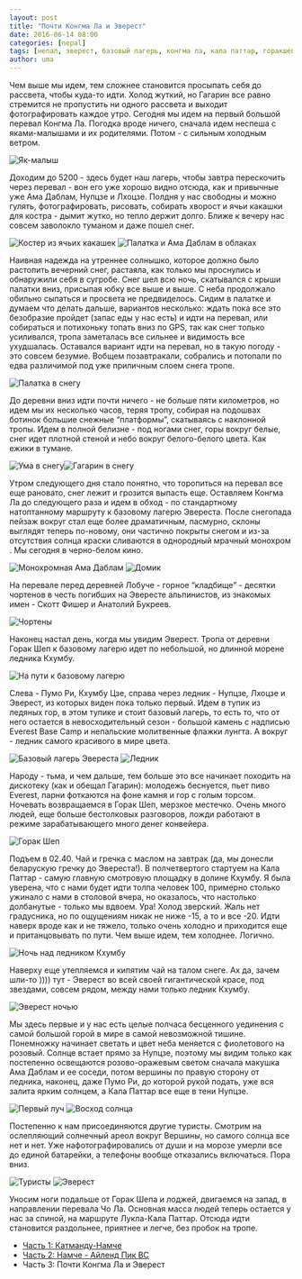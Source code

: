 ```yaml
---
layout: post
title: "Почти Конгма Ла и Эверест"
date: 2016-06-14 08:00
categories: [nepal]
tags: [непал, эверест, базовый лагерь, конгма ла, кала паттар, горакшеп]
author: uma
---
```



Чем выше мы идем, тем сложнее становится просыпать себя до рассвета, чтобы куда-то идти. Холод жуткий, но Гагарин все равно стремится не пропустить ни одного рассвета и выходит фотографировать каждое утро. Сегодня мы идем на первый большой перевал Конгма Ла. Погодка вроде ничего, сначала идем неспеша с яками-малышами и их родителями. Потом - с сильным холодным ветром.

![Як-малыш](photo_4738.jpg)

Доходим до 5200 - здесь будет наш лагерь, чтобы завтра перескочить через перевал - вон его уже хорошо видно отсюда, как и привычные уже Ама Даблам, Нупцзе и Лхоцзе. Полдня у нас свободны и можно гулять, фотографировать, рисовать, собирать хворост и ячьи какашки для костра - дымит жутко, но тепло держит долго. Ближе к вечеру нас совсем заволокло туманом и даже пошел снег.

![Костер из ячьих какашек](photo_4908.jpg)
![Палатка и Ама Даблам в облаках](photo_9303.jpg)

Наивная надежда на утреннее солнышко, которое должно было растопить вечерний снег, растаяла, как только мы проснулись и обнаружили себя в сугробе. Снег шел всю ночь, скатывался с крыши палатки вниз, присыпая юбку все выше и выше. С неба продолжало обильно сыпаться и просвета не предвиделось. Сидим в палатке и думаем что делать дальше, вариантов несколько: ждать пока все это безобразие пройдет (запас еды у нас есть) и идти на перевал, или собираться и потихоньку топать вниз по GPS, так как снег только усиливался, тропа заметалась все сильнее и видимость все ухудшалась. Оставался вариант идти на перевал, но в такую погоду - это совсем безумие. Вобщем позавтракали, собрались и потопали по едва различимой под уже приличным слоем снега тропе.

![Палатка в снегу](photo_2.jpg)

До деревни вниз идти почти ничего - не больше пяти километров, но идем мы их несколько часов, теряя тропу, собирая на подошвах ботинок большие снежные “платформы”, скатываясь с наклонной тропы. Идем в полной белизне - под ногами снег, горы вокруг белые, снег идет плотной стеной и небо вокруг белого-белого цвета. Как ежики в тумане.

![Ума в снегу](photo_9326.jpg)![Гагарин в снегу](photo_090926.jpg)

Утром следующего дня стало понятно, что торопиться на перевал все еще рановато, снег лежит и грозится выпасть еще. Оставляем Конгма Ла до следующего раза и идем в обход - по стандартному натоптанному маршруту к базовому лагерю Эвереста. После снегопада пейзаж вокруг стал еще более драматичным, пасмурно, склоны выглядят теперь по-новому, они частично покрыты снегом и из-за отсутствия солнца краски сливаются в однородный мрачный монохром . Мы сегодня в черно-белом кино.

![Монохромная Ама Даблам](photo_9337.jpg)
![Домик](photo_9372.jpg)

На перевале перед деревней Лобуче - горное “кладбище” - десятки чортенов в честь погибших на Эвересте альпинистов, из знакомых имен - Скотт Фишер и Анатолий Букреев.

![Чортены](photo_9377.jpg)

Наконец настал день, когда мы увидим Эверест. Тропа от деревни Горак Шеп к базовому лагерю идет по небольшой, но длинной морене ледника Кхумбу. 

![На пути к базовому лагерю](photo_9416.jpg)

Слева - Пумо Ри, Кхумбу Цзе, справа через ледник - Нупцзе, Лхоцзе и Эверест, из которых виден пока только первый. Идем в тупик из ледяных гор, в этом тупике и стоит базовый лагерь, то есть то, что от него остается в невосходительный сезон - большой камень с надписью Everest Base Camp и непальские молитвенные флажки лунгта. А вокруг - ледник самого красивого в мире цвета.

![Базовый лагерь Эвереста](photo_9523.jpg)
![Ледник](photo_9475.jpg)

Народу - тьма, и чем дальше, тем больше это все начинает походить на дискотеку (как и обещал Гагарин): молодежь беснуется, пьет пиво Everest, парни фоткаются на фоне камня и гор с голым торсом. Ночевать возвращаемся в Горак Шеп, мерзкое местечко. Очень много людей, еще больше бестолковых разговоров, ложди работают в режиме зарабатывающего много денег конвейера.

![Горак Шеп](photo_9764.jpg)

Подъем в 02.40. Чай и гречка с маслом на завтрак (да, мы донесли беларускую гречку до Эвереста!). В полчетвертого стартуем на Кала Паттар - самую главную смотровую площадку в долине Кхумбу. Я была уверена, что с нами будет идти толпа человек 100, примерно столько ужинало с нами в столовой вчера, но оказалось, что настолько долбанутые - только мы вдвоем. Ура! Холод зверский. Жаль нет градусника, но по ощущениям никак не ниже -15, а то и все -20. Идти наверх вроде как и не тяжело, только очень холодно и приходится еще и пританцовывать по пути. Чем выше идем, тем холоднее. Логично.

![Ночь над ледником Кхумбу](photo_9573.jpg)

Наверху еще утепляемся и кипятим чай на талом снеге. Ах да, зачем шли-то )))) тут - Эверест во всей своей гигантической красе, под звездами, совсем рядом, между нами только ледник Кхумбу.

![Эверест ночью](photo_9578.jpg)

Мы здесь первые и у нас есть целые полчаса бесценного уединения с самой большой горой в мире в самой невозможной тишине. Понемножку начинает светать и цвет неба меняется с фиолетового на розовый. Солнце встает прямо за Нупцзе, поэтому мы видим только как постепенно освещаются розово-оражевым светом сначала макушка Ама Даблам и ее соседи, потом вершины по правую сторону от ледника, наконец, даже Пумо Ри, до которой рукой подать, уже вся залита ярким солнцем, а Кала Паттар все еще в тени Нупцзе.

![Первый луч](photo_9623.jpg)
![Восход солнца](photo_9716.jpg)

Постепенно к нам присоединяются другие туристы. Смотрим на ослепляющий солнечный ареол вокруг Вершины, но самого солнца все нет и нет. Уже нафотографировались от души и на морозе умерли все до единой батарейки, а телефоны вообще отказались включаться. Пора вниз.

![Туристы](photo_9753.jpg)
![Эверест](photo_9747.jpg)

Уносим ноги подальше от Горак Шепа и лоджей, двигаемся на запад, в направлении перевала Чо Ла. Основная масса людей теперь остается у нас за спиной, на маршруте Лукла-Кала Паттар. Отсюда идти становится раздольнее, приятнее и легче, без пробок на тропе.

- [Часть 1: Катманду-Намче](/kathmandu-namche/)
- [Часть 2: Намче - Айленд Пик BC](/namche-island-peak/)
- Часть 3: Почти Конгма Ла и Эверест

